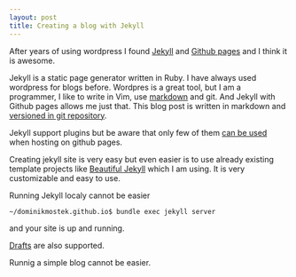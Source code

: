 ```yaml
---
layout: post
title: Creating a blog with Jekyll
---
```


After years of using wordpress I found [Jekyll](https://jekyllrb.com/) and [Github pages](https://pages.github.com/) and I think it is awesome. 

Jekyll is a static page generator written in Ruby. I have always used wordpress for blogs before. Wordpres is a great tool, but I am a programmer, I like to write in Vim, use [markdown](http://markdowntutorial.com/) and git. And Jekyll with Github pages allows me just that. This blog post is written in markdown and [versioned in git repository](https://github.com/DominikMostek/dominikmostek.github.io/tree/master/_posts).

Jekyll support plugins but be aware that only few of them [can be used](https://help.github.com/articles/configuring-jekyll-plugins/) when hosting on github pages.

Creating jekyll site is very easy but even easier is to use already existing template projects like [Beautiful Jekyll](http://deanattali.com/beautiful-jekyll/) which I am using. It is very customizable and easy to use. 

Running Jekyll localy cannot be easier 

~~~
~/dominikmostek.github.io$ bundle exec jekyll server
~~~
and your site is up and running.

[Drafts](https://jekyllrb.com/docs/drafts/) are also supported. 

Runnig a simple blog cannot be easier.